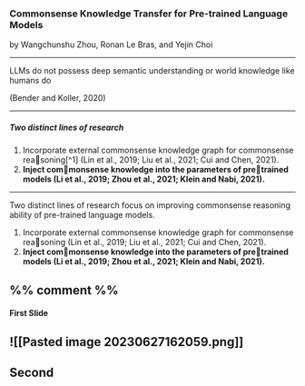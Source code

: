 ### Commonsense Knowledge Transfer for Pre-trained Language Models

by Wangchunshu Zhou, Ronan Le Bras, and Yejin Choi

---
LLMs do not possess deep semantic understanding or world knowledge like humans do

(Bender and Koller, 2020)

---
##### Two distinct lines of research
1. Incorporate external commonsense knowledge graph for commonsense reasoning[^1] (Lin et al., 2019; Liu et al., 2021; Cui and Chen, 2021). 
2. **Inject commonsense knowledge into the parameters of pretrained models (Li et al., 2019; Zhou et al., 2021; Klein and Nabi, 2021).**
___
Two distinct lines of research focus on improving commonsense reasoning ability of pre-trained language models.

1. Incorporate external commonsense knowledge graph for commonsense reasoning (Lin et al., 2019; Liu et al., 2021; Cui and Chen, 2021). 
2. **Inject commonsense knowledge into the parameters of pretrained models (Li et al., 2019; Zhou et al., 2021; Klein and Nabi, 2021).**

%% comment %%
---
#### First Slide

![[Pasted image 20230627162059.png]]
---
Second
---